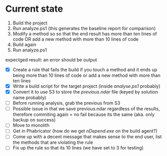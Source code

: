 # Current state

1. Build the project
2. Run analyze.ps1 (this generates the baseline report for comparison)
3. Modify a method so so that the end result has more than ten lines of code OR add a new method with more than 10 lines of code
4. Build again
5. Run analyze.ps1

expectged result: an error should be output


- [X] Create a rule that fails the build if you touch a method and it ends up being more than 10 lines of code or add a new method with more than ten lines
- [X] Write a build script for the target project (inside _analyse.ps1_ probably)
- [X] Convert it to use S3 to store the _previous.ndar_ file (keyed by solution name probably)
- [ ] Before running analysis, grab the previous from S3
- [ ] Possible issue in that we save previous.ndar regardless of the results, therefore commiting again = no fail because its the same (aka. only backup on success)
- [ ] Move to monolith
- [ ] Get in Phabricator (how do we get _nDepend.exe_ on the build agent?)
- [ ] Come up with a decent message that makes sense to the end user, list the methods that are violating the rule
- [ ] Fix up the rule so that its 10 lines (we have set to 3 for testing) 